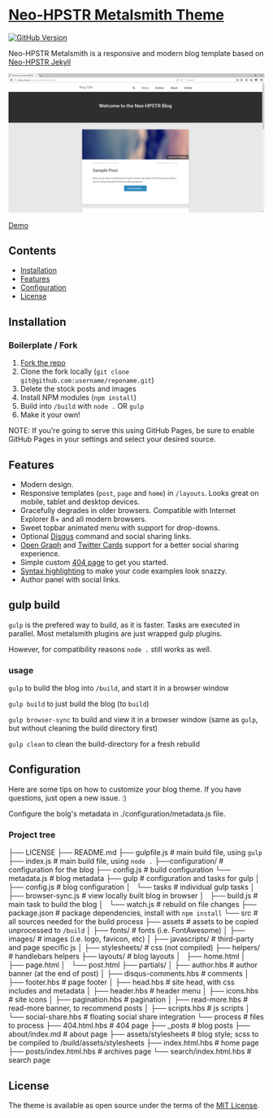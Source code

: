 # [Neo-HPSTR Metalsmith Theme][6]

[![GitHub Version][3]][4]

Neo-HPSTR Metalsmith is a responsive and modern blog template based on [Neo-HPSTR Jekyll][1]

![Preview][5]

[Demo][6]

## Contents

- [Installation](#installation)
- [Features](#features)
- [Configuration](#configuration)
- [License](#license)

## Installation

### Boilerplate / Fork

1. [Fork the repo][7]
1. Clone the fork locally (`git clone git@github.com:username/reponame.git`)
1. Delete the stock posts and images
1. Install NPM modules (`npm install`)
1. Build into `/build` with `node .` OR `gulp`
1. Make it your own!

NOTE: If you're going to serve this using GitHub Pages, be sure to enable GitHub Pages in your settings and select your desired source.

## Features

* Modern design.
* Responsive templates (`post`, `page` and `home`) in `/layouts`. Looks great on mobile, tablet and desktop devices.
* Gracefully degrades in older browsers. Compatible with Internet Explorer 8+ and all modern browsers.
* Sweet topbar animated menu with support for drop-downs.
* Optional [Disqus][8] command and social sharing links.
* [Open Graph][9] and [Twitter Cards][10] support for a better social sharing experience.
* Simple custom [404 page](content/404.html.hbs) to get you started.
* [Syntax highlighting](#) to make your code examples look snazzy.
* Author panel with social links.

## gulp build
`gulp` is the prefered way to build, as it is faster. Tasks are executed in parallel. Most metalsmith plugins are just wrapped gulp plugins.

However, for compatibility reasons `node .` still works as well.

### usage
`gulp` to build the blog into `/build`, and start it in a browser window

`gulp build` to just build the blog (to `build`)

`gulp browser-sync` to build and view it in a browser window (same as `gulp`, but without cleaning the build directory first)

`gulp clean` to clean the build-directory for a fresh rebuild

## Configuration

Here are some tips on how to customize your blog theme. If you have questions, just open a new issue. :)

Configure the bolg's metadata in ./configuration/metadata.js file.

### Project tree

├── LICENSE
├── README.md
├── gulpfile.js                     # main build file, using `gulp`
├── index.js                        # main build file, using `node .`
├──configuration/                   # configuration for the blog
    ├── config.js                   # build configuration
    └── metadata.js                 # blog metadata
├── gulp                            # configuration and tasks for gulp
│   ├── config.js                   # blog configuration
│   └── tasks                       # individual gulp tasks
│       ├── browser-sync.js         # view locally built blog in browser
│       ├── build.js                # main task to build the blog
│       └── watch.js                # rebuild on file changes
├── package.json                    # package dependencies, install with `npm install`
└── src                             # all sources needed for the build process
    ├── assets                      # assets to be copied unprocessed to `/build`
    │   ├── fonts/                  # fonts (i.e. FontAwesome)
    │   ├── images/                 # images (i.e. logo, favicon, etc)
    │   ├── javascripts/            # third-party and page specific js
    │   ├── stylesheets/            # css (not compiled)
    ├── helpers/                    # handlebars helpers
    ├── layouts/                    # blog layouts
    │   ├── home.html
    │   ├── page.html
    │   └── post.html
    ├── partials/
    │   ├── author.hbs              # author banner (at the end of post)
    │   ├── disqus-comments.hbs     # comments
    │   ├── footer.hbs              # page footer
    │   ├── head.hbs                # site head, with css includes and metadata
    │   ├── header.hbs              # header menu
    │   ├── icons.hbs               # site icons
    │   ├── pagination.hbs          # pagination
    │   ├── read-more.hbs           # read-more banner, to recommend posts
    │   ├── scripts.hbs             # js scripts
    │   └── social-share.hbs        # floating social share integration
    └── process                     # files to process
        ├── 404.html.hbs            # 404 page
        ├── _posts                  # blog posts
        ├── about/index.md          # about page
        ├── assets/stylesheets      # blog style; scss to be compiled to /build/assets/stylesheets
        ├── index.html.hbs          # home page
        ├── posts/index.html.hbs    # archives page
        └── search/index.html.hbs   # search page


## License

The theme is available as open source under the terms of the [MIT License][2].

[1]: https://github.com/aron-bordin/neo-hpstr-jekyll-theme
[2]: http://opensource.org/licenses/MIT
[3]: https://badge.fury.io/gh/tjpeden%2Fneo-hpstr-metalsmith-theme.svg
[4]: https://badge.fury.io/gh/tjpeden%2Fneo-hpstr-metalsmith-theme
[5]: /src/assets/images/neo-hpstr-metalsmith-theme.png?raw=true
[6]: http://peden.software/neo-hpstr-metalsmith-theme
[7]: https://github.com/tjpeden/neo-hpstr-metalsmith-theme
[8]: http://disqus.com
[9]: https://developers.facebook.com/docs/opengraph
[10]: https://dev.twitter.com/docs/cards
